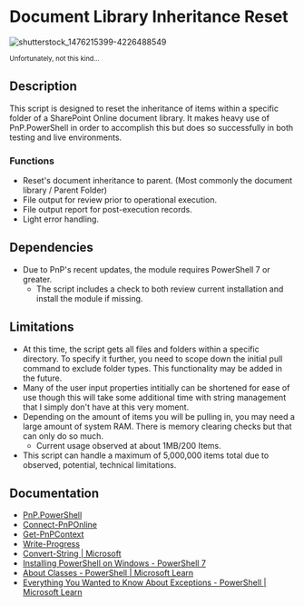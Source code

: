 # Document Library Inheritance Reset

![shutterstock_1476215399-4226488549](https://github.com/DravenWB/Microsoft_PowerShell_Scripts/assets/46582061/f3c93143-35ad-45ab-931f-3043d83bffdb)

<sup> Unfortunately, not this kind... </sup>

## Description

This script is designed to reset the inheritance of items within a specific folder of a SharePoint Online document library. It makes heavy use of PnP.PowerShell in order to accomplish this but does so successfully in both testing and live environments.

### Functions
- Reset's document inheritance to parent. (Most commonly the document library / Parent Folder)
- File output for review prior to operational execution.
- File output report for post-execution records.
- Light error handling.

## Dependencies
- Due to PnP's recent updates, the module requires PowerShell 7 or greater.
   - The script includes a check to both review current installation and install the module if missing.

## Limitations
- At this time, the script gets all files and folders within a specific directory. To specify it further, you need to scope down the initial pull command to exclude folder types. This functionality may be added in the future.
- Many of the user input properties intitially can be shortened for ease of use though this will take some additional time with string management that I simply don't have at this very moment.
- Depending on the amount of items you will be pulling in, you may need a large amount of system RAM. There is memory clearing checks but that can only do so much.
   - Current usage observed at about 1MB/200 Items.
- This script can handle a maximum of 5,000,000 items total due to observed, potential, technical limitations. 

## Documentation
- [PnP.PowerShell](https://github.com/pnp/powershell)
- [Connect-PnPOnline](https://pnp.github.io/powershell/cmdlets/Connect-PnPOnline.html)
- [Get-PnPContext](https://pnp.github.io/powershell/cmdlets/Get-PnPContext.html)
- [Write-Progress](https://learn.microsoft.com/en-us/powershell/module/microsoft.powershell.utility/write-progress?view=powershell-7.4)
- [Convert-String | Microsoft](https://learn.microsoft.com/en-us/powershell/module/microsoft.powershell.utility/convert-string?view=powershell-5.1)
- [Installing PowerShell on Windows - PowerShell 7](https://learn.microsoft.com/en-us/powershell/scripting/install/installing-powershell-on-windows?view=powershell-7.4#installing-the-msi-package)
- [About Classes - PowerShell | Microsoft Learn](https://learn.microsoft.com/en-us/powershell/module/microsoft.powershell.core/about/about_classes?view=powershell-7.4)
- [Everything You Wanted to Know About Exceptions - PowerShell | Microsoft Learn](https://learn.microsoft.com/en-us/powershell/scripting/learn/deep-dives/everything-about-exceptions?view=powershell-7.4)
